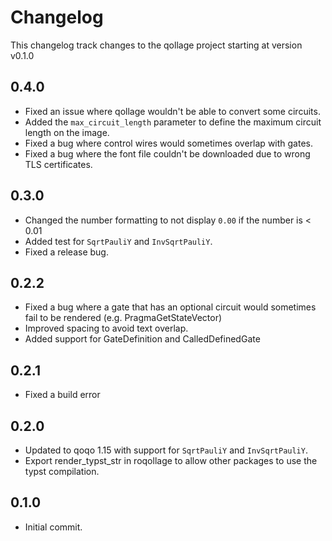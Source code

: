 # Changelog

This changelog track changes to the qollage project starting at version v0.1.0

## 0.4.0

* Fixed an issue where qollage wouldn't be able to convert some circuits.
* Added the `max_circuit_length` parameter to define the maximum circuit length on the image.
* Fixed a bug where control wires would sometimes overlap with gates.
* Fixed a bug where the font file couldn't be downloaded due to wrong TLS certificates.
## 0.3.0

* Changed the number formatting to not display `0.00` if the number is < 0.01
* Added test for `SqrtPauliY` and `InvSqrtPauliY`.
* Fixed a release bug.

## 0.2.2

* Fixed a bug where a gate that has an optional circuit would sometimes fail to be rendered (e.g. PragmaGetStateVector)
* Improved spacing to avoid text overlap.
* Added support for GateDefinition and CalledDefinedGate

## 0.2.1

* Fixed a build error

## 0.2.0

* Updated to qoqo 1.15 with support for `SqrtPauliY` and `InvSqrtPauliY`.
* Export render_typst_str in roqollage to allow other packages to use the typst compilation.

## 0.1.0

* Initial commit.
